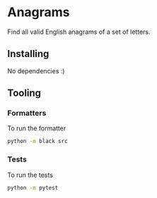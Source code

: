 # Anagrams

Find all valid English anagrams of a set of letters.

## Installing

No dependencies :)

## Tooling

### Formatters

To run the formatter

```bash
python -m black src
```

### Tests

To run the tests

```bash
python -m pytest
```